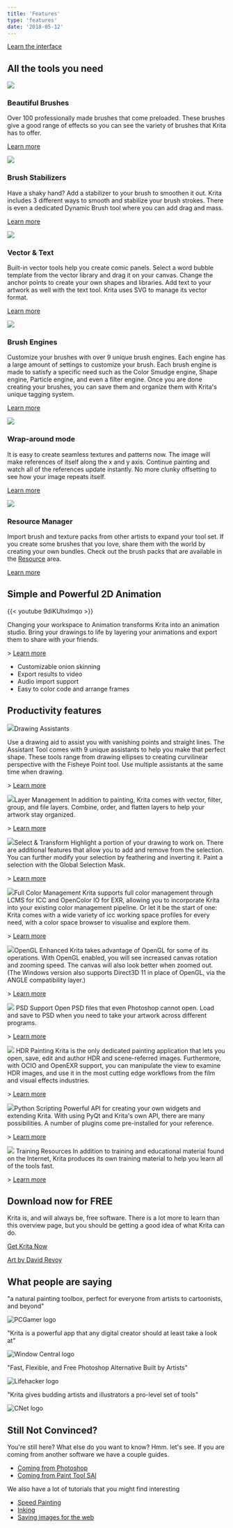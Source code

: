 ```yaml
---
title: 'Features'
type: 'features'
date: '2018-05-12'
---
```



[Learn the interface](https://docs.krita.org/en/user_manual/getting_started/navigation.html#interface)

## All the tools you need

![](/images/pages/brush-presets.png)

### Beautiful Brushes

Over 100 professionally made brushes that come preloaded. These brushes give a good range of effects so you can see the variety of brushes that Krita has to offer.

 [Learn more](https://docs.krita.org/en/reference_manual/krita_4_preset_bundle.html)

![](/images/pages/brush-stabilizer.png)

### Brush Stabilizers

Have a shaky hand? Add a stabilizer to your brush to smoothen it out. Krita includes 3 different ways to smooth and stabilize your brush strokes. There is even a dedicated Dynamic Brush tool where you can add drag and mass.

[Learn more](https://docs.krita.org/en/reference_manual/tools/freehand_brush.html)

![](/images/pages/vector-libraries.png)

### Vector & Text

Built-in vector tools help you create comic panels. Select a word bubble template from the vector library and drag it on your canvas. Change the anchor points to create your own shapes and libraries. Add text to your artwork as well with the text tool. Krita uses SVG to manage its vector format.

[Learn more](https://docs.krita.org/en/user_manual/vector_graphics.html)

![](/images/pages/brush-engines.jpg)

### Brush Engines

Customize your brushes with over 9 unique brush engines. Each engine has a large amount of settings to customize your brush. Each brush engine is made to satisfy a specific need such as the Color Smudge engine, Shape engine, Particle engine, and even a filter engine. Once you are done creating your brushes, you can save them and organize them with Krita's unique tagging system.

[Learn more](https://docs.krita.org/en/reference_manual/brushes/brush_engines.html)

![](/images/pages/wrap-around-mode.jpg)

### Wrap-around mode

It is easy to create seamless textures and patterns now. The image will make references of itself along the x and y axis. Continue painting and watch all of the references update instantly. No more clunky offsetting to see how your image repeats itself.

[Learn more](https://docs.krita.org/en/user_manual/introduction_from_other_software/introduction_from_sai.html#multibrush-mirror-symmetry-and-wrap-around)

![](/images/pages/resource-manager.jpg)

### Resource Manager

Import brush and texture packs from other artists to expand your tool set. If you create some brushes that you love, share them with the world by creating your own bundles. Check out the brush packs that are available in the [Resource](https://krita.org/learn/resources/) area.

[Learn more](https://docs.krita.org/en/reference_manual/resource_management.html)

## Simple and Powerful 2D Animation

{{< youtube 9diKUhxImqo >}}

Changing your workspace to Animation transforms Krita into an animation studio. Bring your drawings to life by layering your animations and export them to share with your friends.

\> [Learn more](https://docs.krita.org/en/user_manual/animation.html)

- Customizable onion skinning
- Export results to video
- Audio import support
- Easy to color code and arrange frames

## Productivity features

![](/images/pages/drawing-assistants.png)Drawing Assistants

Use a drawing aid to assist you with vanishing points and straight lines. The Assistant Tool comes with 9 unique assistants to help you make that perfect shape. These tools range from drawing ellipses to creating curvilinear perspective with the Fisheye Point tool. Use multiple assistants at the same time when drawing.

\> [Learn more](https://docs.krita.org/en/user_manual/painting_with_assistants.html)

![](/images/pages/layer-management.png)Layer Management In addition to painting, Krita comes with vector, filter, group, and file layers. Combine, order, and flatten layers to help your artwork stay organized.

\> [Learn more](https://docs.krita.org/en/user_manual/layers_and_masks.html)

![](/images/pages/selections.png)Select & Transform Highlight a portion of your drawing to work on. There are additional features that allow you to add and remove from the selection. You can further modify your selection by feathering and inverting it. Paint a selection with the Global Selection Mask.

\> [Learn more](https://docs.krita.org/en/user_manual/selections.html)

![](/images/pages/color-management.png)Full Color Management Krita supports full color management through LCMS for ICC and OpenColor IO for EXR, allowing you to incorporate Krita into your existing color management pipeline. Or let it be the start of one: Krita comes with a wide variety of icc working space profiles for every need, with a color space browser to visualise and explore them.

\> [Learn more](https://docs.krita.org/en/general_concepts/colors/color_managed_workflow.html)

![](/images/pages/open-gl.png)OpenGL Enhanced Krita takes advantage of OpenGL for some of its operations. With OpenGL enabled, you will see increased canvas rotation and zooming speed. The canvas will also look better when zoomed out. (The Windows version also supports Direct3D 11 in place of OpenGL, via the ANGLE compatibility layer.)

\> [Learn more](https://docs.krita.org/en/reference_manual/preferences/display_settings.html#opengl)

![](/images/pages/psd-support.png) PSD Support Open PSD files that even Photoshop cannot open. Load and save to PSD when you need to take your artwork across different programs.

\> [Learn more](https://docs.krita.org/en/general_concepts/file_formats/file_psd.html)

![](/images/pages/hdr-icon.png) HDR Painting Krita is the only dedicated painting application that lets you open, save, edit and author HDR and scene-referred images. Furthermore, with OCIO and OpenEXR support, you can manipulate the view to examine HDR images, and use it in the most cutting edge workflows from the film and visual effects industries.

\> [Learn more](https://docs.krita.org/en/reference_manual/hdr_display.html)

![](/images/pages/transform-icon.png)Python Scripting Powerful API for creating your own widgets and extending Krita. With using PyQt and Krita's own API, there are many possibilities. A number of plugins come pre-installed for your reference.

\> [Learn more](https://docs.krita.org/en/user_manual/python_scripting.html)

![](/images/pages/training-icon.png) Training Resources In addition to training and educational material found on the Internet, Krita produces its own training material to help you learn all of the tools fast.

\> [Learn more](https://docs.krita.org/en/index.html)

## Download now for FREE

Krita is, and will always be, free software. There is a lot more to learn than this overview page, but you should be getting a good idea of what Krita can do.

[Get Krita Now](#)

[Art by David Revoy](https://www.peppercarrot.com/)

## What people are saying

"a natural painting toolbox, perfect for everyone from artists to cartoonists, and beyond"

![PCGamer logo](/images/pages/pc-gamer-logo.jpg)

"Krita is a powerful app that any digital creator should at least take a look at"

![Window Central logo](/images/pages/windows-central-logo.png)

"Fast, Flexible, and Free Photoshop Alternative Built by Artists"

![Lifehacker logo](/images/pages/lifehacker-logo-white-transparent.png)

"Krita gives budding artists and illustrators a pro-level set of tools"

![CNet logo](/images/pages/cnet-logo-png-transparent.png)

## Still Not Convinced?

You're still here? What else do you want to know? Hmm. let's see. If you are coming from another software we have a couple guides.

- [Coming from Photoshop](https://docs.krita.org/en/user_manual/introduction_from_other_software/introduction_from_photoshop.html#what-krita-has-over-photoshop)
- [Coming from Paint Tool SAI](https://docs.krita.org/en/user_manual/introduction_from_other_software/introduction_from_sai.html)

We also have a lot of tutorials that you might find interesting

- [Speed Painting](https://docs.krita.org/en/tutorials/common_workflows.html#speed-painting-and-conceptualizing)
- [Inking](https://docs.krita.org/en/tutorials/inking.html)
- [Saving images for the web](https://docs.krita.org/en/tutorials/saving-for-the-web.html)
